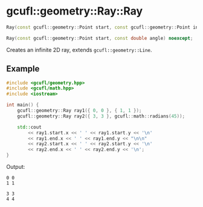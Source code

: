 # gcufl::geometry::Ray::Ray
```cpp
Ray(const gcufl::geometry::Point start, const gcufl::geometry::Point intersection) noexcept;

Ray(const gcufl::geometry::Point start, const double angle) noexcept;
```
Creates an infinite 2D ray, extends `gcufl::geometry::Line`.
## Example
```cpp
#include <gcufl/geometry.hpp>
#include <gcufl/math.hpp>
#include <iostream>

int main() {
	gcufl::geometry::Ray ray1({ 0, 0 }, { 1, 1 });
	gcufl::geometry::Ray ray2({ 3, 3 }, gcufl::math::radians(45));

	std::cout
		<< ray1.start.x << ' ' << ray1.start.y << '\n'
		<< ray1.end.x << ' ' << ray1.end.y << "\n\n"
		<< ray2.start.x << ' ' << ray2.start.y << '\n'
		<< ray2.end.x << ' ' << ray2.end.y << '\n';
}
```
Output:
```
0 0
1 1

3 3
4 4
```
